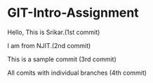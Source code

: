 # GIT-Intro-Assignment

Hello, This is Srikar.(1st commit)

I am from NJIT.(2nd commit)

This is a sample commit (3rd commit)

All comits with individual branches (4th commit)
